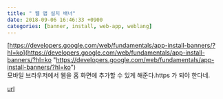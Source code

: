 ```yaml
---
title: " 웹 앱 설치 배너"
date: 2018-09-06 16:46:33 +0900
categories: [banner, install, web-app, weblang]
---
```


[https://developers.google.com/web/fundamentals/app-install-banners/?hl=ko](https://developers.google.com/web/fundamentals/app-install-banners/?hl=ko "https://developers.google.com/web/fundamentals/app-install-banners/?hl=ko")  
모바일 브라우저에서 웹을 홈 화면에 추가할 수 있게 해준다.https 가 되야 한다네.


[url](http://www.mins01.com/mh/tech/read/1191)